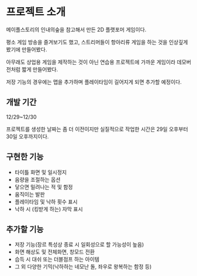 # 프로젝트 소개

메이플스토리의 인내의숲을 참고해서 만든 2D 플랫포머 게임이다.

평소 게임 방송을 즐겨보기도 했고, 스트리머들이 항아리류 게임을 하는 것을 인상깊게 봤기에 만들어봤다.

아무래도 상업용 게임을 제작하는 것이 아닌 연습용 프로젝트에 가까운 게임이라 데모버전처럼 짧게 만들어봤다.

저장 기능의 경우에는 맵을 추가하며 플레이타임이 길어지게 되면 추가할 예정이다.

## 개발 기간

12/29~12/30

프로젝트를 생성한 날짜는 좀 더 이전이지만 실질적으로 작업한 시간은 29일 오후부터 30일 오후까지이다.

## 구현한 기능

- 타이틀 화면 및 일시정지
- 음량을 조절하는 옵션
- 닿으면 밀려나는 적 및 함정
- 움직이는 발판
- 플레이타임 및 낙하 횟수 표시
- 낙하 시 (킹받게 하는) 자막 표시

## 추가할 기능
- 저장 기능(장르 특성상 종료 시 일회성으로 할 가능성이 높음)
- 화면 해상도 및 전체화면, 창모드 전환
- 습득 시 대쉬 또는 더블점프 하는 아이템
- 그 외 다양한 기믹(낙하하는 네모난 돌, 좌우로 왕복하는 함정 등)
